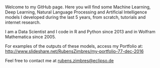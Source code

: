 Welcome to my GitHub page. Here you will find some Machine Learning, Deep Learning, Natural Language Processing and Artificial Intelligence models I developed during the last 5 years, from scratch, tutorials and internet research.

I am a Data Scientist and I code in R and Python since 2013 and in Wolfram Mathematica since 2005.

For examples of the outputs of these models, access my Portfolio at: http://www.slideshare.net/RubensZimbres/my-portfolio-77-dec-2016

Feel free to contact me at rubens.zimbres@eclipso.de

